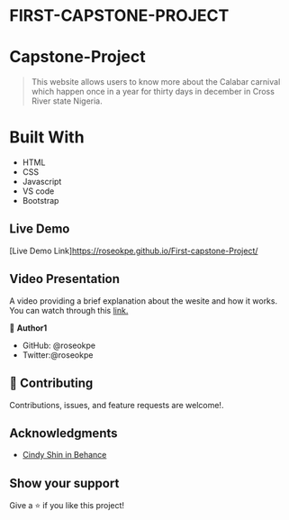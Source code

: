 # FIRST-CAPSTONE-PROJECT

# Capstone-Project

> This website allows users to know more about the Calabar carnival which happen once in a year for thirty days in december in Cross River state Nigeria.

# Built With

- HTML
- CSS
- Javascript
- VS code
- Bootstrap

## Live Demo

[Live Demo Link]https://roseokpe.github.io/First-capstone-Project/

## Video Presentation

A video providing a brief explanation about the wesite and how it works. You can watch through this [link.](https://www.loom.com/share/2a218e4a6c2c4e08acef945f2ad51b96)


👤 **Author1**

- GitHub: @roseokpe
- Twitter:@roseokpe

## 🤝 Contributing

Contributions, issues, and feature requests are welcome!.

## Acknowledgments

- [Cindy Shin in Behance](https://www.behance.net/gallery/29845175/CC-Global-Summit-2015)

## Show your support

Give a ⭐️ if you like this project!
